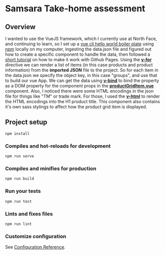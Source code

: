 # Samsara Take-home assessment

## Overview 
I wanted to use the VueJS framework, which I currently use at North Face, and continuing to learn, so I set up a [vue cli hello world boiler plate](https://cli.vuejs.org/guide/creating-a-project.html#vue-create)
using [npm](https://www.npmjs.com/) locally on my computer, ingesting the data.json file and figured out how to create a specific component to handle the data, then followed a [short tutorial](https://dev.to/saigowthamr/how-to-deploy-a-vue-app-to-github-pages-1ia) on how to make it work with Github Pages. Using the [**v-for**](https://vuejs.org/v2/guide/list.html) directive we can render a list of items (in this case products and product information) from the **imported JSON** file to the project. So for each item in the data.json we specify the object key, in this case "groups", and use that to build our vue App. We can get the data using [**v-bind**](https://vuejs.org/v2/api/#v-bind) to bind the property as a DOM property for the component props in the [**productGridItem.vue**](https://github.com/cweachock/vue-practice/blob/master/src/components/productGridItem.vue) component. Also, I noticed there were some HTML encodings in the json file for things like "TM" or trade mark. For those, I used the [**v-html**](https://vuejs.org/v2/guide/syntax.html#Raw-HTML) to render the HTML encodings into the H1 product title. This component also contains it's own sass stylings to affect how the product grid item is displayed. 

## Project setup
```
npm install
```

### Compiles and hot-reloads for development
```
npm run serve
```

### Compiles and minifies for production
```
npm run build
```

### Run your tests
```
npm run test
```

### Lints and fixes files
```
npm run lint
```

### Customize configuration
See [Configuration Reference](https://cli.vuejs.org/config/).
